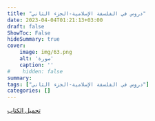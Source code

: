 ```yaml
---
title: "دروس في الفلسفة الإسلامية-الجزء الثاني"
date: 2023-04-04T01:21:13+03:00
draft: false
ShowToc: False
hideSummary: true
cover:
    image: img/63.png
    alt: 'صورة'
    caption: ''
#    hidden: false
summary: 
tags: ["دروس في الفلسفة الإسلامية-الجزء الثاني"]
categories: []
---
```

[تحميل الكتاب](./../../books/63.pdf)

